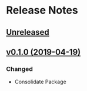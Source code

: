 # Release Notes

## [Unreleased](https://github.com/ixocreate/scheduler-package/compare/0.1.0...develop)

## [v0.1.0 (2019-04-19)](https://github.com/ixocreate/scheduler-package/compare/master...v0.1.0)

### Changed
- Consolidate Package
